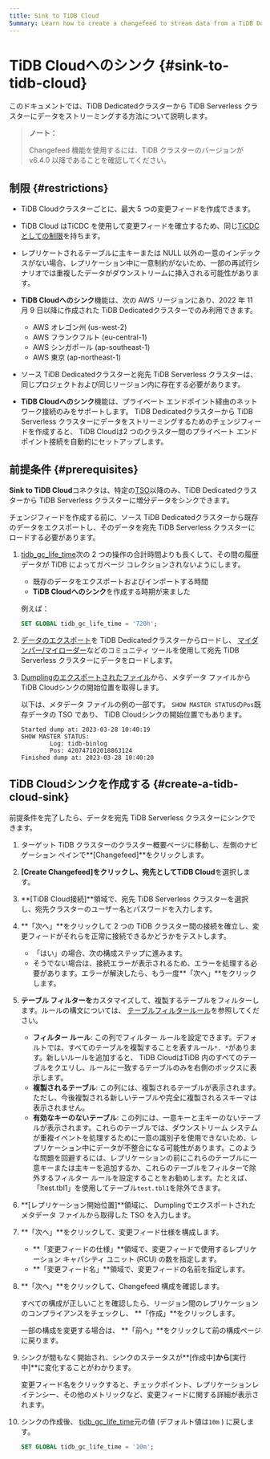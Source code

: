 ```yaml
---
title: Sink to TiDB Cloud
Summary: Learn how to create a changefeed to stream data from a TiDB Dedicated cluster to a TiDB Serverless cluster.
---
```


# TiDB Cloudへのシンク {#sink-to-tidb-cloud}

このドキュメントでは、TiDB Dedicatedクラスターから TiDB Serverless クラスターにデータをストリーミングする方法について説明します。

> **ノート：**
>
> Changefeed 機能を使用するには、TiDB クラスターのバージョンが v6.4.0 以降であることを確認してください。

## 制限 {#restrictions}

-   TiDB Cloudクラスターごとに、最大 5 つの変更フィードを作成できます。

-   TiDB Cloud はTiCDC を使用して変更フィードを確立するため、同じ[<a href="https://docs.pingcap.com/tidb/stable/ticdc-overview#unsupported-scenarios">TiCDC としての制限</a>](https://docs.pingcap.com/tidb/stable/ticdc-overview#unsupported-scenarios)を持ちます。

-   レプリケートされるテーブルに主キーまたは NULL 以外の一意のインデックスがない場合、レプリケーション中に一意制約がないため、一部の再試行シナリオでは重複したデータがダウンストリームに挿入される可能性があります。

-   **TiDB Cloudへのシンク**機能は、次の AWS リージョンにあり、2022 年 11 月 9 日以降に作成された TiDB Dedicatedクラスターでのみ利用できます。

    -   AWS オレゴン州 (us-west-2)
    -   AWS フランクフルト (eu-central-1)
    -   AWS シンガポール (ap-southeast-1)
    -   AWS 東京 (ap-northeast-1)

-   ソース TiDB Dedicatedクラスターと宛先 TiDB Serverless クラスターは、同じプロジェクトおよび同じリージョン内に存在する必要があります。

-   **TiDB Cloudへのシンク**機能は、プライベート エンドポイント経由のネットワーク接続のみをサポートします。 TiDB Dedicatedクラスターから TiDB Serverless クラスターにデータをストリーミングするためのチェンジフィードを作成すると、 TiDB Cloudは2 つのクラスター間のプライベート エンドポイント接続を自動的にセットアップします。

## 前提条件 {#prerequisites}

**Sink to TiDB Cloud**コネクタは、特定の[<a href="https://docs.pingcap.com/tidb/stable/glossary#tso">TSO</a>](https://docs.pingcap.com/tidb/stable/glossary#tso)以降のみ、TiDB Dedicatedクラスターから TiDB Serverless クラスターに増分データをシンクできます。

チェンジフィードを作成する前に、ソース TiDB Dedicatedクラスターから既存のデータをエクスポートし、そのデータを宛先 TiDB Serverless クラスターにロードする必要があります。

1.  [<a href="https://docs.pingcap.com/tidb/stable/system-variables#tidb_gc_life_time-new-in-v50">tidb_gc_life_time</a>](https://docs.pingcap.com/tidb/stable/system-variables#tidb_gc_life_time-new-in-v50)次の 2 つの操作の合計時間よりも長くして、その間の履歴データが TiDB によってガベージ コレクションされないようにします。

    -   既存のデータをエクスポートおよびインポートする時間
    -   **TiDB Cloudへのシンク**を作成する時期が来ました

    例えば：

    ```sql
    SET GLOBAL tidb_gc_life_time = '720h';
    ```

2.  [<a href="/tidb-cloud/export-data-from-tidb-cloud.md">データのエクスポート</a>](/tidb-cloud/export-data-from-tidb-cloud.md)を TiDB Dedicatedクラスターからロードし、 [<a href="https://centminmod.com/mydumper.html">マイダンパー/マイローダー</a>](https://centminmod.com/mydumper.html)などのコミュニティ ツールを使用して宛先 TiDB Serverless クラスターにデータをロードします。

3.  [<a href="/dumpling-overview.md#format-of-exported-files">Dumplingのエクスポートされたファイル</a>](/dumpling-overview.md#format-of-exported-files)から、メタデータ ファイルからTiDB Cloudシンクの開始位置を取得します。

    以下は、メタデータ ファイルの例の一部です。 `SHOW MASTER STATUS`の`Pos`既存データの TSO であり、 TiDB Cloudシンクの開始位置でもあります。

    ```
    Started dump at: 2023-03-28 10:40:19
    SHOW MASTER STATUS:
            Log: tidb-binlog
            Pos: 420747102018863124
    Finished dump at: 2023-03-28 10:40:20
    ```

## TiDB Cloudシンクを作成する {#create-a-tidb-cloud-sink}

前提条件を完了したら、データを宛先 TiDB Serverless クラスターにシンクできます。

1.  ターゲット TiDB クラスターのクラスター概要ページに移動し、左側のナビゲーション ペインで**[Changefeed]**をクリックします。

2.  **[Create Changefeed]**をクリックし、宛先として**TiDB Cloud**を選択します。

3.  **[TiDB Cloud接続]**領域で、宛先 TiDB Serverless クラスターを選択し、宛先クラスターのユーザー名とパスワードを入力します。

4.  **「次へ」**をクリックして 2 つの TiDB クラスター間の接続を確立し、変更フィードがそれらを正常に接続できるかどうかをテストします。

    -   「はい」の場合、次の構成ステップに進みます。
    -   そうでない場合は、接続エラーが表示されるため、エラーを処理する必要があります。エラーが解決したら、もう一度**「次へ」**をクリックします。

5.  **テーブル フィルターを**カスタマイズして、複製するテーブルをフィルターします。ルールの構文については、 [<a href="/table-filter.md">テーブルフィルタールール</a>](/table-filter.md)を参照してください。

    -   **フィルター ルール**: この列でフィルター ルールを設定できます。デフォルトでは、すべてのテーブルを複製することを表すルール`*. *`があります。新しいルールを追加すると、 TiDB CloudはTiDB 内のすべてのテーブルをクエリし、ルールに一致するテーブルのみを右側のボックスに表示します。
    -   **複製されるテーブル**: この列には、複製されるテーブルが表示されます。ただし、今後複製される新しいテーブルや完全に複製されるスキーマは表示されません。
    -   **有効なキーのないテーブル**: この列には、一意キーと主キーのないテーブルが表示されます。これらのテーブルでは、ダウンストリーム システムが重複イベントを処理するために一意の識別子を使用できないため、レプリケーション中にデータが不整合になる可能性があります。このような問題を回避するには、レプリケーションの前にこれらのテーブルに一意キーまたは主キーを追加するか、これらのテーブルをフィルターで除外するフィルター ルールを設定することをお勧めします。たとえば、「!test.tbl1」を使用してテーブル`test.tbl1`を除外できます。

6.  **[レプリケーション開始位置]**領域に、 Dumplingでエクスポートされたメタデータ ファイルから取得した TSO を入力します。

7.  **「次へ」**をクリックして、変更フィード仕様を構成します。

    -   **「変更フィードの仕様」**領域で、変更フィードで使用するレプリケーション キャパシティ ユニット (RCU) の数を指定します。
    -   **「変更フィード名」**領域で、変更フィードの名前を指定します。

8.  **「次へ」**をクリックして、Changefeed 構成を確認します。

    すべての構成が正しいことを確認したら、リージョン間のレプリケーションのコンプライアンスをチェックし、 **「作成」**をクリックします。

    一部の構成を変更する場合は、 **「前へ」**をクリックして前の構成ページに戻ります。

9.  シンクが間もなく開始され、シンクのステータスが**[作成中]**から**[実行中]**に変化することがわかります。

    変更フィード名をクリックすると、チェックポイント、レプリケーションレイテンシー、その他のメトリックなど、変更フィードに関する詳細が表示されます。

10. シンクの作成後、 [<a href="https://docs.pingcap.com/tidb/stable/system-variables#tidb_gc_life_time-new-in-v50">tidb_gc_life_time</a>](https://docs.pingcap.com/tidb/stable/system-variables#tidb_gc_life_time-new-in-v50)元の値 (デフォルト値は`10m` ) に戻します。

    ```sql
    SET GLOBAL tidb_gc_life_time = '10m';
    ```

